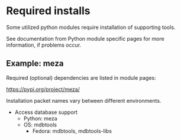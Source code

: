 # Required installs

Some utilized python modules require installation of supporting tools.

See documentation from Python module specific pages for more information,
if problems occur.

## Example: meza

Required (optional) dependencies are listed in module pages:

https://pypi.org/project/meza/

Installation packet names vary between different environments.

* Access database support
  * Python: meza
  * OS: mdbtools
    * Fedora: mdbtools, mdbtools-libs
